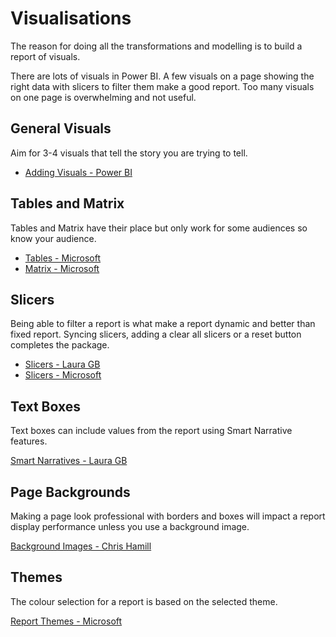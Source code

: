 # Visualisations

The reason for doing all the transformations and modelling is to build a report of visuals.

There are lots of visuals in Power BI. A few visuals on a page showing the right data with slicers to filter them make a good report. Too many visuals on one page is overwhelming and not useful.

## General Visuals

Aim for 3-4 visuals that tell the story you are trying to tell.

* [Adding Visuals - Power BI](https://learn.microsoft.com/en-us/power-bi/visuals/power-bi-report-add-visualizations-i)

## Tables and Matrix

Tables and Matrix have their place but only work for some audiences so know your audience.

* [Tables - Microsoft](https://learn.microsoft.com/en-us/power-bi/visuals/power-bi-visualization-tables)
* [Matrix - Microsoft](https://learn.microsoft.com/en-us/power-bi/visuals/power-bi-visualization-matrix-visual)

## Slicers

Being able to filter a report is what make a report dynamic and better than fixed report. Syncing slicers, adding a clear all slicers or a reset button completes the package.

* [Slicers - Laura GB](https://hatfullofdata.blog/power-bi-slicers-introduction/)
* [Slicers - Microsoft](https://learn.microsoft.com/en-us/power-bi/visuals/power-bi-visualization-slicers)

## Text Boxes

Text boxes can include values from the report using Smart Narrative features.

[Smart Narratives - Laura GB](https://hatfullofdata.blog/power-bi-creating-a-custom-smart-narrative/)

## Page Backgrounds

Making a page look professional with borders and boxes will impact a report display performance unless you use a background image.

[Background Images - Chris Hamill](https://alluringbi.com/2019/10/21/background-concepts-for-power-bi/)

## Themes

The colour selection for a report is based on the selected theme.

[Report Themes - Microsoft](https://learn.microsoft.com/en-us/power-bi/create-reports/desktop-report-themes)